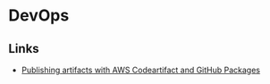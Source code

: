 # DevOps

## Links
* [Publishing artifacts with AWS Codeartifact and GitHub Packages](https://medium.com/reachnow-tech/publishing-artifacts-with-aws-codeartifact-and-github-packages-ca6102e87a47)
